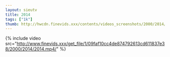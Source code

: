 ```yaml
--- 
layout: sieutv
title: 2014
tags: ["1k"]
thumb: http://hwcdn.finevids.xxx/contents/videos_screenshots/2000/2014/preview.mp4.jpg
---
```

{% include video src="http://www.finevids.xxx/get_file/1/09faf10cc4de874792613cd611837e38/2000/2014/2014.mp4/" %} 
